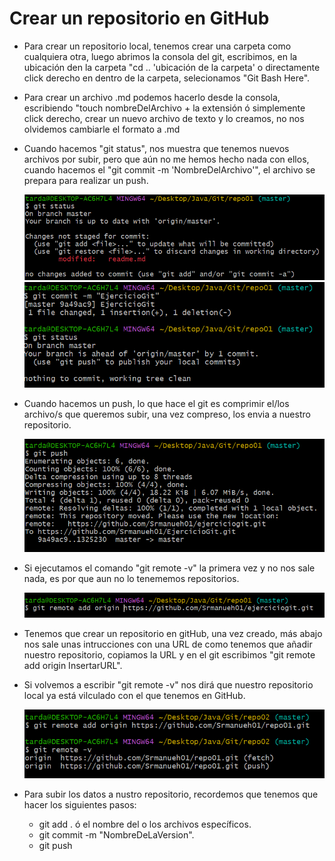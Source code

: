 # Crear un repositorio en GitHub
* Para crear un repositorio local, tenemos crear una carpeta  como cualquiera otra, luego abrimos la consola del git, escribimos, en la ubicación den la carpeta "cd .. 'ubicación de la carpeta' o directamente click derecho en dentro de la carpeta, selecionamos "Git Bash Here".  
  
* Para crear un archivo .md podemos hacerlo desde la consola, escribiendo "touch nombreDelArchivo + la extensión ó simplemente click derecho, crear un nuevo archivo de texto y lo creamos, no nos olvidemos cambiarle el formato a .md
* Cuando hacemos "git status", nos muestra que tenemos nuevos archivos por subir, pero que aún no me hemos hecho nada con ellos, cuando hacemos el "git commit -m \'NombreDelArchivo\'", el archivo se prepara para realizar un push. 

  ![Imágen de git status antes de hacer un commit](https://github.com/Srmanueh01/ejerciciogit/blob/master/captura_1.PNG?raw=true)
  ![Después de haber hecho un commit](https://github.com/Srmanueh01/ejerciciogit/blob/master/captura_2.PNG?raw=true)

* Cuando hacemos un push, lo que hace el git es comprimir el\/los archivo\/s que queremos subir, una vez compreso, los envia a nuestro repositorio.

  ![Ejemplo al realizar un push en git](https://github.com/Srmanueh01/ejerciciogit/blob/master/captura_3.PNG?raw=true)

* Si ejecutamos el comando "git remote -v" la primera vez y no nos sale nada, es por que aun no lo tenememos repositorios.  
    
    ![Ejemplo del comando para agrerar el repositorio](https://github.com/Srmanueh01/ejerciciogit/blob/master/captura_4.PNG?raw=true)


* Tenemos que crear un repositorio en gitHub, una vez creado, más abajo nos sale unas intrucciones con una URL de como tenemos que añadir nuestro repositorio, copiamos la URL y en el git escribimos "git remote add origin InsertarURL".

* Si volvemos a escribir "git remote -v" nos dirá que nuestro repositorio local ya está vilculado con el que tenemos en GitHub.

    ![Ejemplo del comando para agrerar el repositorio](https://github.com/Srmanueh01/ejerciciogit/blob/master/captura_5.PNG?raw=true)

* Para subir los datos a nustro repositorio, recordemos que tenemos que hacer los siguientes pasos: 
  
  + git add . ó el nombre del o los archivos específicos.
  + git commit -m "NombreDeLaVersion".
  + git push

  
